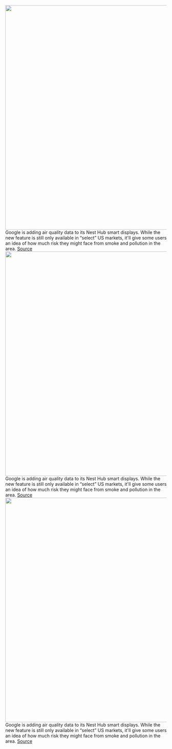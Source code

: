 <img src='https://cdn.vox-cdn.com/thumbor/-1a24aIOVwpatueRs0kbxyiHfQM=/0x0:5160x3516/1200x800/filters:focal(2168x1346:2992x2170)/cdn.vox-cdn.com/uploads/chorus_image/image/69721794/1147623879.0.jpg' width='700px' /><br/>
Google is adding air quality data to its Nest Hub smart displays. While the new feature is still only available in “select” US markets, it'll give some users an idea of how much risk they might face from smoke and pollution in the area.
<a href='https://www.theverge.com/2021/8/13/22623397/google-nest-hubs-air-pollution-smoke-alert-feature'> Source <a/><img src='https://cdn.vox-cdn.com/thumbor/-1a24aIOVwpatueRs0kbxyiHfQM=/0x0:5160x3516/1200x800/filters:focal(2168x1346:2992x2170)/cdn.vox-cdn.com/uploads/chorus_image/image/69721794/1147623879.0.jpg' width='700px' /><br/>
Google is adding air quality data to its Nest Hub smart displays. While the new feature is still only available in “select” US markets, it'll give some users an idea of how much risk they might face from smoke and pollution in the area.
<a href='https://www.theverge.com/2021/8/13/22623397/google-nest-hubs-air-pollution-smoke-alert-feature'> Source <a/><img src='https://cdn.vox-cdn.com/thumbor/-1a24aIOVwpatueRs0kbxyiHfQM=/0x0:5160x3516/1200x800/filters:focal(2168x1346:2992x2170)/cdn.vox-cdn.com/uploads/chorus_image/image/69721794/1147623879.0.jpg' width='700px' /><br/>
Google is adding air quality data to its Nest Hub smart displays. While the new feature is still only available in “select” US markets, it'll give some users an idea of how much risk they might face from smoke and pollution in the area.
<a href='https://www.theverge.com/2021/8/13/22623397/google-nest-hubs-air-pollution-smoke-alert-feature'> Source <a/>